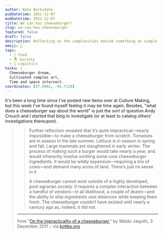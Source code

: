 ```yaml
---
author: Nate Barksdale
pubDatetime: 2011-12-07
modDatetime: 2011-12-07
title: We can has cheeseburger!
slug: we-can-has-cheeseburger
featured: false
draft: false
description: Reflecting on the complexities behind something as simple as a cheeseburger, Waldo Jaquith explores the implications of our modern food systems.
emoji: 🍔
tags:
  - 🥩 Food
  - 🌎 Society
  - 🚚 Logistics
haiku: |
  Cheeseburger dream,  
  Cultivated complex art,  
  Time and space intersect.
coordinates: [37.0902, -95.7129]
---
```


It's been a long time since I've posted new items over at Culture Making, but this week I've found myself feeling it may be time again. Besides, "what does a cheeseburger say about the world" is just the sort of question Andy Crouch and I started that blog to investigate (or at least to catalog others' investigations thereupon).

> > Further reflection revealed that it’s quite impractical—nearly impossible—to make a cheeseburger from scratch. Tomatoes are in season in the late summer. Lettuce is in season in spring and fall. Large mammals are slaughtered in early winter. The process of making such a burger would take nearly a year, and would inherently involve omitting some core cheeseburger ingredients. It would be wildly expensive—requiring a trio of cows—and demand many acres of land. There’s just no sense in it
> >
> > A cheeseburger cannot exist outside of a highly developed, post-agrarian society. It requires a complex interaction between a handful of vendors—in all likelihood, a couple of dozen—and the ability to ship ingredients vast distances while keeping them fresh. The cheeseburger couldn’t have existed until nearly a century ago as, indeed, it did not.
>
> ---
>
> from "[On the impracticality of a cheeseburger,](http://waldo.jaquith.org/blog/2011/12/impractical-cheeseburger/)" by Waldo Jaquith, 3 December 2011 :: via [kottke.org](http://kottke.org/11/12/i-cheeseburger)
